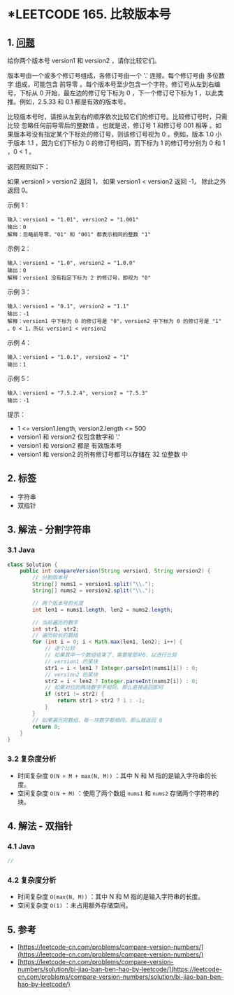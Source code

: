 # \*LEETCODE 165. 比较版本号

## 1. [问题](https://leetcode-cn.com/problems/compare-version-numbers/)

给你两个版本号 version1 和 version2 ，请你比较它们。

版本号由一个或多个修订号组成，各修订号由一个 '.' 连接。每个修订号由 多位数字 组成，可能包含 前导零 。每个版本号至少包含一个字符。修订号从左到右编号，下标从 0 开始，最左边的修订号下标为 0 ，下一个修订号下标为 1 ，以此类推。例如，2.5.33 和 0.1 都是有效的版本号。

比较版本号时，请按从左到右的顺序依次比较它们的修订号。比较修订号时，只需比较 忽略任何前导零后的整数值 。也就是说，修订号 1 和修订号 001 相等 。如果版本号没有指定某个下标处的修订号，则该修订号视为 0 。例如，版本 1.0 小于版本 1.1 ，因为它们下标为 0 的修订号相同，而下标为 1 的修订号分别为 0 和 1 ，0 &lt; 1 。

返回规则如下：

如果 version1 &gt; version2 返回 1， 如果 version1 &lt; version2 返回 -1， 除此之外返回 0。

示例 1：

```text
输入：version1 = "1.01", version2 = "1.001"
输出：0
解释：忽略前导零，"01" 和 "001" 都表示相同的整数 "1"
```

示例 2：

```text
输入：version1 = "1.0", version2 = "1.0.0"
输出：0
解释：version1 没有指定下标为 2 的修订号，即视为 "0"
```

示例 3：

```text
输入：version1 = "0.1", version2 = "1.1"
输出：-1
解释：version1 中下标为 0 的修订号是 "0"，version2 中下标为 0 的修订号是 "1" 。0 < 1，所以 version1 < version2
```

示例 4：

```text
输入：version1 = "1.0.1", version2 = "1"
输出：1
```

示例 5：

```text
输入：version1 = "7.5.2.4", version2 = "7.5.3"
输出：-1
```

提示：

* 1 &lt;= version1.length, version2.length &lt;= 500 
* version1 和 version2 仅包含数字和 '.' 
* version1 和 version2 都是 有效版本号 
* version1 和 version2 的所有修订号都可以存储在 32 位整数 中

## 2. 标签

* 字符串
* 双指针

## 3. 解法 - 分割字符串

### 3.1 Java

```java
class Solution {
    public int compareVersion(String version1, String version2) {
        // 分割版本号
        String[] nums1 = version1.split("\\.");
        String[] nums2 = version2.split("\\.");

        // 两个版本号的长度
        int len1 = nums1.length, len2 = nums2.length;

        // 当前遍历的数字
        int str1, str2;
        // 遍历较长的数组
        for (int i = 0; i < Math.max(len1, len2); i++) {
            // 逐个比较
            // 如果其中一个数组结束了，需要尾部补0，以进行比较
            // version1 的某块
            str1 = i < len1 ? Integer.parseInt(nums1[i]) : 0;
            // version2 的某块
            str2 = i < len2 ? Integer.parseInt(nums2[i]) : 0;
            // 如果对应的两块数字不相同，那么直接返回即可
            if (str1 != str2) {
                return str1 > str2 ? 1 : -1;
            }
        }
        // 如果遍历完数组，每一块数字都相同，那么就返回 0
        return 0;
    }
}
```

### 3.2 复杂度分析

* 时间复杂度 `O(N + M + max(N, M))` ：其中 N 和 M 指的是输入字符串的长度。
* 空间复杂度 `O(N + M)` ：使用了两个数组 `nums1` 和 `nums2` 存储两个字符串的块。

## 4. 解法 - 双指针

### 4.1 Java

```java
//
```

### 4.2 复杂度分析

* 时间复杂度 `O(max(N, M))` ：其中 N 和 M 指的是输入字符串的长度。
* 空间复杂度 `O(1)` ：未占用额外存储空间。

## 5. 参考

* [https://leetcode-cn.com/problems/compare-version-numbers/](https://leetcode-cn.com/problems/compare-version-numbers/)
* [https://leetcode-cn.com/problems/compare-version-numbers/solution/bi-jiao-ban-ben-hao-by-leetcode/](https://leetcode-cn.com/problems/compare-version-numbers/solution/bi-jiao-ban-ben-hao-by-leetcode/)

